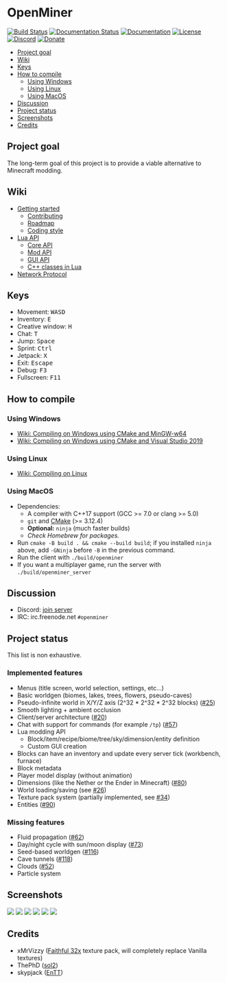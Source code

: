# OpenMiner

[![Build Status](https://travis-ci.com/Unarelith/OpenMiner.svg?branch=master)](https://travis-ci.com/Unarelith/OpenMiner)
[![Documentation Status](https://readthedocs.org/projects/openminer/badge/?version=latest)](https://openminer.readthedocs.io/en/latest/?badge=latest)
[![Documentation](https://codedocs.xyz/Quent42340/OpenMiner.svg)](https://codedocs.xyz/Quent42340/OpenMiner/)
[![License](https://img.shields.io/badge/license-LGPLv2.1%2B-blue.svg)](https://www.gnu.org/licenses/old-licenses/lgpl-2.1.en.html)
[![Discord](https://img.shields.io/discord/527527086756200458.svg?style=popout)](https://discord.gg/eN8k8wt)
[![Donate](https://img.shields.io/badge/donate-paypal-brightgreen.svg)](https://www.paypal.me/Unarelith)

- [Project goal](#project-goal)
- [Wiki](#wiki)
- [Keys](#keys)
- [How to compile](#how-to-compile)
    - [Using Windows](#using-windows)
    - [Using Linux](#using-linux)
    - [Using MacOS](#using-macos)
- [Discussion](#discussion)
- [Project status](#project-status)
- [Screenshots](#screenshots)
- [Credits](#credits)

## Project goal

The long-term goal of this project is to provide a viable alternative to Minecraft modding.

## Wiki

- [Getting started](https://github.com/Unarelith/OpenMiner/wiki/Getting-Started)
    - [Contributing](https://github.com/Unarelith/OpenMiner/blob/master/CONTRIBUTING.md)
    - [Roadmap](https://github.com/Unarelith/OpenMiner/wiki/Roadmap)
    - [Coding style](https://github.com/Unarelith/OpenMiner/wiki/Coding-Style)
- [Lua API](https://openminer.readthedocs.io/en/latest/)
    - [Core API](https://openminer.readthedocs.io/en/latest/lua-api-core/)
    - [Mod API](https://openminer.readthedocs.io/en/latest/lua-api-mod/)
    - [GUI API](https://openminer.readthedocs.io/en/latest/lua-api-gui/)
    - [C++ classes in Lua](https://openminer.readthedocs.io/en/latest/lua-api-cpp/)
- [Network Protocol](https://openminer.readthedocs.io/en/latest/network-protocol/)

## Keys

- Movement: <kbd>W</kbd><kbd>A</kbd><kbd>S</kbd><kbd>D</kbd>
- Inventory: <kbd>E</kbd>
- Creative window: <kbd>H</kbd>
- Chat: <kbd>T</kbd>
- Jump: <kbd>Space</kbd>
- Sprint: <kbd>Ctrl</kbd>
- Jetpack: <kbd>X</kbd>
- Exit: <kbd>Escape</kbd>
- Debug: <kbd>F3</kbd>
- Fullscreen: <kbd>F11</kbd>

## How to compile

### Using Windows

- [Wiki: Compiling on Windows using CMake and MinGW-w64](https://github.com/Unarelith/OpenMiner/wiki/Compiling-on-Windows-with-MinGW-w64)
- [Wiki: Compiling on Windows using CMake and Visual Studio 2019](https://github.com/Unarelith/OpenMiner/wiki/Compiling-on-Windows-with-Visual-Studio-2019)

### Using Linux

- [Wiki: Compiling on Linux](https://github.com/Unarelith/OpenMiner/wiki/Compiling-on-Linux)

### Using MacOS

- Dependencies:
    - A compiler with C++17 support (GCC >= 7.0 or clang >= 5.0)
    - `git` and [CMake](http://www.cmake.org/download/) (>= 3.12.4)
    - **Optional:** `ninja` (much faster builds)
    - _Check Homebrew for packages._
- Run `cmake -B build . && cmake --build build`; if you installed `ninja` above, add `-GNinja` before `-B` in the previous command.
- Run the client with `./build/openminer`
- If you want a multiplayer game, run the server with `./build/openminer_server`

## Discussion

- Discord: [join server](https://discord.gg/eN8k8wt)
- IRC: irc.freenode.net `#openminer`

## Project status

This list is non exhaustive.

### Implemented features

- Menus (title screen, world selection, settings, etc...)
- Basic worldgen (biomes, lakes, trees, flowers, pseudo-caves)
- Pseudo-infinite world in X/Y/Z axis (2^32 * 2^32 * 2^32 blocks) ([#25](https://github.com/Unarelith/OpenMiner/pull/25))
- Smooth lighting + ambient occlusion
- Client/server architecture ([#20](https://github.com/Unarelith/OpenMiner/pull/20))
- Chat with support for commands (for example `/tp`) ([#57](https://github.com/Unarelith/OpenMiner/pull/57))
- Lua modding API
	- Block/item/recipe/biome/tree/sky/dimension/entity definition
	- Custom GUI creation
- Blocks can have an inventory and update every server tick (workbench, furnace)
- Block metadata
- Player model display (without animation)
- Dimensions (like the Nether or the Ender in Minecraft) ([#80](https://github.com/Unarelith/OpenMiner/pull/80))
- World loading/saving (see [#26](https://github.com/Unarelith/OpenMiner/issues/26))
- Texture pack system (partially implemented, see [#34](https://github.com/Unarelith/OpenMiner/issues/34))
- Entities ([#90](https://github.com/Unarelith/OpenMiner/pull/90))

### Missing features

- Fluid propagation ([#62](https://github.com/Unarelith/OpenMiner/issues/62))
- Day/night cycle with sun/moon display ([#73](https://github.com/Unarelith/OpenMiner/issues/73))
- Seed-based worldgen ([#116](https://github.com/Unarelith/OpenMiner/issues/116))
- Cave tunnels ([#118](https://github.com/Unarelith/OpenMiner/issues/118))
- Clouds ([#52](https://github.com/Unarelith/OpenMiner/pull/52))
- Particle system

## Screenshots

![](screenshot1.png?raw=true)
![](screenshot2.png?raw=true)
![](screenshot3.png?raw=true)
![](screenshot4.png?raw=true)
![](screenshot5.png?raw=true)
![](screenshot6.png?raw=true)

## Credits

- xMrVizzy ([Faithful 32x](https://www.curseforge.com/minecraft/texture-packs/faithful-32x) texture pack, will completely replace Vanilla textures)
- ThePhD ([sol2](https://github.com/ThePhD/sol2))
- skypjack ([EnTT](https://github.com/skypjack/entt))

